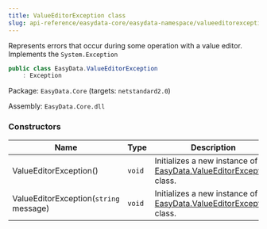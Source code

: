 ```yaml
---
title: ValueEditorException class
slug: api-reference/easydata-core/easydata-namespace/valueeditorexception-class
---
```


Represents errors that occur during some operation with a value editor.  Implements the `System.Exception`
```csharp
public class EasyData.ValueEditorException
    : Exception

```
Package: `EasyData.Core` (targets: `netstandard2.0`)

Assembly: `EasyData.Core.dll`

### Constructors

| Name | Type | Description | 
| --- | --- | --- | 
| ValueEditorException() | `void` | Initializes a new instance of the [EasyData.ValueEditorException](//easyquery/docs/api-reference/easydata-core/easydata-namespace/valueeditorexception-class) class. | 
| ValueEditorException(`string` message) | `void` | Initializes a new instance of the [EasyData.ValueEditorException](//easyquery/docs/api-reference/easydata-core/easydata-namespace/valueeditorexception-class) class. |